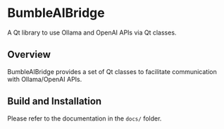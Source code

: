 # BumbleAIBridge
A Qt library to use Ollama and OpenAI APIs via Qt classes.

## Overview
BumbleAIBridge provides a set of Qt classes to facilitate communication with Ollama/OpenAI APIs.

## Build and Installation
Please refer to the documentation in the `docs/` folder.

